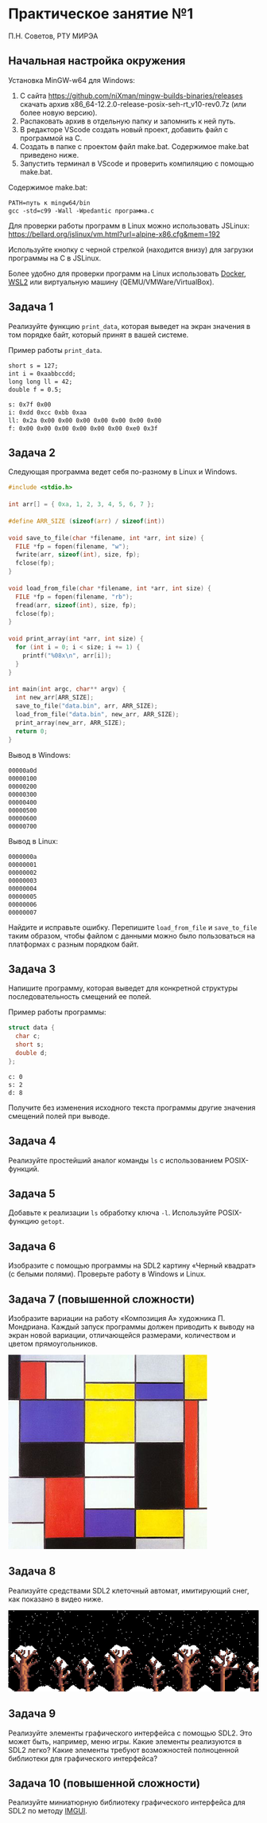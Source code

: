 # Практическое занятие №1

П.Н. Советов, РТУ МИРЭА

## Начальная настройка окружения

Установка MinGW-w64 для Windows:

1. С сайта https://github.com/niXman/mingw-builds-binaries/releases скачать архив x86_64-12.2.0-release-posix-seh-rt_v10-rev0.7z (или более новую версию).
2. Распаковать архив в отдельную папку и запомнить к ней путь.
3. В редакторе VSсode создать новый проект, добавить файл с программой на C.
4. Создать в папке с проектом файл make.bat. Содержимое make.bat приведено ниже.
5. Запустить терминал в VScode и проверить компиляцию с помощью make.bat.

Содержимое make.bat:

```
PATH=путь к mingw64/bin
gcc -std=c99 -Wall -Wpedantic программа.c
```

Для проверки работы программ в Linux можно использовать JSLinux: https://bellard.org/jslinux/vm.html?url=alpine-x86.cfg&mem=192

Используйте кнопку с черной стрелкой (находится внизу) для загрузки программы на C в JSLinux.

Более удобно для проверки программ на Linux использовать [Docker](https://docs.docker.com/desktop/install/windows-install/), [WSL2](https://docs.microsoft.com/ru-ru/windows/wsl/install) или виртуальную машину (QEMU/VMWare/VirtualBox).

## Задача 1

Реализуйте функцию `print_data`, которая выведет на экран значения в том порядке байт, который принят в вашей системе.

Пример работы `print_data`.

```
short s = 127;
int i = 0xaabbccdd;
long long ll = 42;
double f = 0.5;
```

```
s: 0x7f 0x00 
i: 0xdd 0xcc 0xbb 0xaa 
ll: 0x2a 0x00 0x00 0x00 0x00 0x00 0x00 0x00 
f: 0x00 0x00 0x00 0x00 0x00 0x00 0xe0 0x3f 
```

## Задача 2

Следующая программа ведет себя по-разному в Linux и Windows.

```C
#include <stdio.h>

int arr[] = { 0xa, 1, 2, 3, 4, 5, 6, 7 };

#define ARR_SIZE (sizeof(arr) / sizeof(int))

void save_to_file(char *filename, int *arr, int size) {
  FILE *fp = fopen(filename, "w");
  fwrite(arr, sizeof(int), size, fp);
  fclose(fp);
}

void load_from_file(char *filename, int *arr, int size) {
  FILE *fp = fopen(filename, "rb");
  fread(arr, sizeof(int), size, fp);
  fclose(fp);
}

void print_array(int *arr, int size) {
  for (int i = 0; i < size; i += 1) {
    printf("%08x\n", arr[i]);
  }
}

int main(int argc, char** argv) {
  int new_arr[ARR_SIZE];
  save_to_file("data.bin", arr, ARR_SIZE);
  load_from_file("data.bin", new_arr, ARR_SIZE);
  print_array(new_arr, ARR_SIZE);
  return 0;
}
```

Вывод в Windows:

```
00000a0d
00000100
00000200
00000300
00000400
00000500
00000600
00000700
```

Вывод в Linux:

```
0000000a
00000001
00000002
00000003
00000004
00000005
00000006
00000007
```

Найдите и исправьте ошибку. Перепишите `load_from_file` и `save_to_file` таким образом, чтобы файлом с данными можно было пользоваться на платформах с разным порядком байт.

## Задача 3

Напишите программу, которая выведет для конкретной структуры последовательность смещений ее полей.

Пример работы программы:

```C
struct data {
  char c;
  short s;
  double d;
};
```

```
c: 0
s: 2
d: 8
```

Получите без изменения исходного текста программы другие значения смещений полей при выводе.

## Задача 4

Реализуйте простейший аналог команды `ls` с использованием POSIX-функций.

## Задача 5

Добавьте к реализации `ls` обработку ключа `-l`. Используйте POSIX-функцию `getopt`.

## Задача 6

Изобразите с помощью программы на SDL2 картину «Черный квадрат» (с белыми полями). Проверьте работу в Windows и Linux.

## Задача 7 (повышенной сложности)

Изобразите вариации на работу «Композиция А» художника П. Мондриана. Каждый запуск программы должен приводить к выводу на экран новой вариации, отличающейся размерами, количеством и цветом прямоугольников.

![](images/mondrian.jpg)

## Задача 8

Реализуйте средствами SDL2 клеточный автомат, имитирующий снег, как показано в видео ниже.

![](images/snow.gif)

## Задача 9

Реализуйте элементы графического интерфейса с помощью SDL2. Это может быть, например, меню игры. Какие элементы реализуются в SDL2 легко? Какие элементы требуют возможностей полноценной библиотеки для графического интерфейса?

## Задача 10 (повышенной сложности)

Реализуйте миниатюрную библиотеку графического интерфейса для SDL2 по методу [IMGUI](http://www.cse.chalmers.se/edu/year/2011/course/TDA361/Advanced%20Computer%20Graphics/IMGUI.pdf).